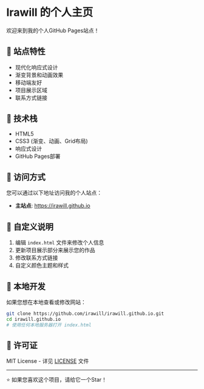 # Irawill 的个人主页

欢迎来到我的个人GitHub Pages站点！

## 🌟 站点特性

- 现代化响应式设计
- 渐变背景和动画效果
- 移动端友好
- 项目展示区域
- 联系方式链接

## 🚀 技术栈

- HTML5
- CSS3 (渐变、动画、Grid布局)
- 响应式设计
- GitHub Pages部署

## 📱 访问方式

您可以通过以下地址访问我的个人站点：
- **主站点**: https://irawill.github.io

## 📝 自定义说明

1. 编辑 `index.html` 文件来修改个人信息
2. 更新项目展示部分来展示您的作品
3. 修改联系方式链接
4. 自定义颜色主题和样式

## 🔧 本地开发

如果您想在本地查看或修改网站：

```bash
git clone https://github.com/irawill/irawill.github.io.git
cd irawill.github.io
# 使用任何本地服务器打开 index.html
```

## 📄 许可证

MIT License - 详见 [LICENSE](LICENSE) 文件

---

⭐ 如果您喜欢这个项目，请给它一个Star！
